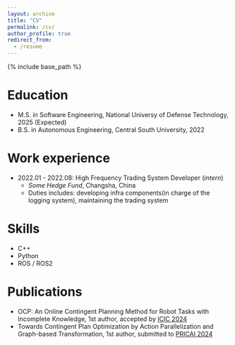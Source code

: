 ```yaml
---
layout: archive
title: "CV"
permalink: /cv/
author_profile: true
redirect_from:
  - /resume
---
```


{% include base_path %}

Education
======
* M.S. in Software Engineering, National Universy of Defense Technology, 2025 (Expected)
* B.S. in Autonomous Engineering, Central South University, 2022

Work experience
======
* 2022.01 - 2022.08: High Frequency Trading System Developer (*intern*)
  * *Some Hedge Fund*, Changsha, China
  * Duties includes: developing infra components(in charge of the logging system), maintaining the trading system 
  
Skills
======
* C++
* Python
* ROS / ROS2

Publications
======
* OCP: An Online Contingent Planning Method for Robot Tasks with Incomplete Knowledge, 1st author, accepted by [ICIC 2024](http://www.ic-icc.cn/2024/index.htm)
* Towards Contingent Plan Optimization by Action Parallelization and Graph-based Transformation, 1st author, submitted to [PRICAI 2024](https://pricai.org/2024/)
